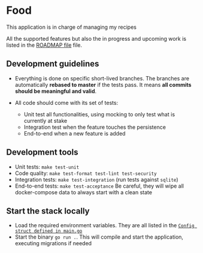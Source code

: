 # Food

This application is in charge of managing my recipes

All the supported features but also the in progress and upcoming work is listed in the [ROADMAP file](./ROADMAP.md) file.

## Development guidelines

- Everything is done on specific short-lived branches.
  The branches are automatically **rebased to master** if the tests pass.
  It means **all commits should be meaningful and valid**.

- All code should come with its set of tests:
  - Unit test all functionalities, using mocking to only test what is currently at stake
  - Integration test when the feature touches the persistence
  - End-to-end when a new feature is added

## Development tools

- Unit tests: `make test-unit`
- Code quality: `make test-format test-lint test-security`
- Integration tests: `make test-integration` (run tests against `sqlite`)
- End-to-end tests: `make test-acceptance`
  Be careful, they will wipe all docker-compose data to always start with a clean state 

## Start the stack locally

- Load the required environment variables.
  They are all listed in the [`Config struct defined in main.go`](./main.go)
- Start the binary `go run .`.
  This will compile and start the application, executing migrations if needed
